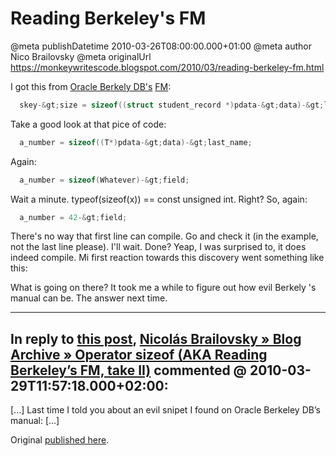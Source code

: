 # Reading Berkeley&#39;s FM

@meta publishDatetime 2010-03-26T08:00:00.000+01:00
@meta author Nico Brailovsky
@meta originalUrl https://monkeywritescode.blogspot.com/2010/03/reading-berkeley-fm.html

I got this from [Oracle Berkely DB's](http://www.oracle.com/technology/documentation/berkeley-db/db/programmer_reference/BDB_Prog_Reference.pdf) [FM](md_blog/youfoundadeadlink.md):

```c++
  skey-&gt;size = sizeof((struct student_record *)pdata-&gt;data)-&gt;last_name;
```

Take a good look at that pice of code:

```c++
  a_number = sizeof((T*)pdata-&gt;data)-&gt;last_name;
```

Again:

```c++
  a_number = sizeof(Whatever)-&gt;field;
```

Wait a minute. typeof(sizeof(x)) == const unsigned int. Right? So, again:

```c++
  a_number = 42-&gt;field;
```

There's no way that first line can compile. Go and check it (in the example, not the last line please). I'll wait. Done? Yeap, I was surprised to, it does indeed compile. Mi first reaction towards this discovery went something like this:

What is going on there? It took me a while to figure out how evil Berkely 's manual can be. The answer next time.


---
## In reply to [this post](), [Nicolás Brailovsky » Blog Archive » Operator sizeof (AKA Reading Berkeley’s FM, take II)](md_blog/2010/0329_OperatorsizeofAKAReadingBerkeleysFMtakeII.md) commented @ 2010-03-29T11:57:18.000+02:00:

[...] Last time I told you about an evil snipet I found on Oracle Berkeley DB’s manual: [...]

Original [published here](md_blog/2010/0326_ReadingBerkeley39sFM.md).
